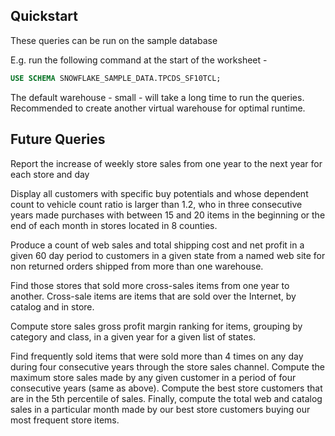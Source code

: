 
## Quickstart
These queries can be run on the sample database

E.g. run the following command at the start of the worksheet - 
```sql
USE SCHEMA SNOWFLAKE_SAMPLE_DATA.TPCDS_SF10TCL;
```

The default warehouse - small - will take a long time to run the queries.
Recommended to create another virtual warehouse for optimal runtime.


## Future Queries

Report the increase of weekly store sales from one year to the next year for each store and day


Display all customers with specific buy potentials and whose dependent count to vehicle count ratio is larger
than 1.2, who in three consecutive years made purchases with between 15 and 20 items in the beginning or the
end of each month in stores located in 8 counties.


Produce a count of web sales and total shipping cost and net profit in a given 60 day period to customers in a
given state from a named web site for non returned orders shipped from more than one warehouse.


Find those stores that sold more cross-sales items from one year to another. Cross-sale items are items that are
sold over the Internet, by catalog and in store.


Compute store sales gross profit margin ranking for items, grouping by category and class, in a given year for a given list of states.


Find frequently sold items that were sold more than 4 times on any day during four consecutive years through
the store sales channel. Compute the maximum store sales made by any given customer in a period of four
consecutive years (same as above). Compute the best store customers that are in the 5th percentile of sales.
Finally, compute the total web and catalog sales in a particular month made by our best store customers buying
our most frequent store items.

